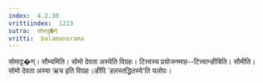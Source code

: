```yaml
---
index:  4.2.30
vrittiindex:  1213
sutra:  सोमाट्ट�ण्
vritti:  balamanorama 
---
```


सोमाट्ट�ण्। सौम्यमिति। सोमो देवता अस्येति विग्रहः। टित्त्वस्य प्रयोजनमाह--टित्त्वान्ङीबिति। सौमीति। सोमो देवता अस्या ऋच इति विग्रहः।ङीपि `हलस्तद्धितस्ये'ति यलोपः।

